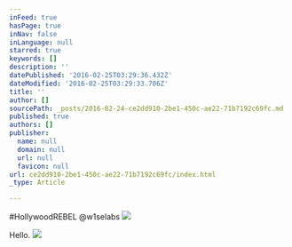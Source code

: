 ```yaml
---
inFeed: true
hasPage: true
inNav: false
inLanguage: null
starred: true
keywords: []
description: ''
datePublished: '2016-02-25T03:29:36.432Z'
dateModified: '2016-02-25T03:29:33.706Z'
title: ''
author: []
sourcePath: _posts/2016-02-24-ce2dd910-2be1-450c-ae22-71b7192c69fc.md
published: true
authors: []
publisher:
  name: null
  domain: null
  url: null
  favicon: null
url: ce2dd910-2be1-450c-ae22-71b7192c69fc/index.html
_type: Article

---
```

\#HollywoodREBEL @w1selabs
![](https://the-grid-user-content.s3-us-west-2.amazonaws.com/74519c98-4d74-43bf-bb87-711dbed9dd92.jpg)

Hello.
![](https://the-grid-user-content.s3-us-west-2.amazonaws.com/ce4b4412-72f5-48a9-9e20-f6bf31dd3c46.PNG)